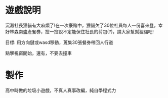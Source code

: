# 遊戲說明
沉澱社長狸貓有大麻煩了!在一次豪賭中，狸貓欠了30位社員每人一份喜來登，幸好林森南盛產餐券，撿一撿說不定能保住社長的荷包(?)，請大家幫幫狸貓吧!

目標: 用方向鍵或wasd移動，蒐集30張餐券帶回人行道


點擊視窗開始，還有，不要去撞車


# 製作
高中時做的垃圾小遊戲，不真人真事改編，純自學程式力
